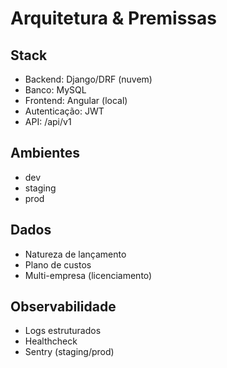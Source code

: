 # Arquitetura & Premissas

## Stack
- Backend: Django/DRF (nuvem)
- Banco: MySQL
- Frontend: Angular (local)
- Autenticação: JWT
- API: /api/v1

## Ambientes
- dev
- staging
- prod

## Dados
- Natureza de lançamento
- Plano de custos
- Multi-empresa (licenciamento)

## Observabilidade
- Logs estruturados
- Healthcheck
- Sentry (staging/prod)
